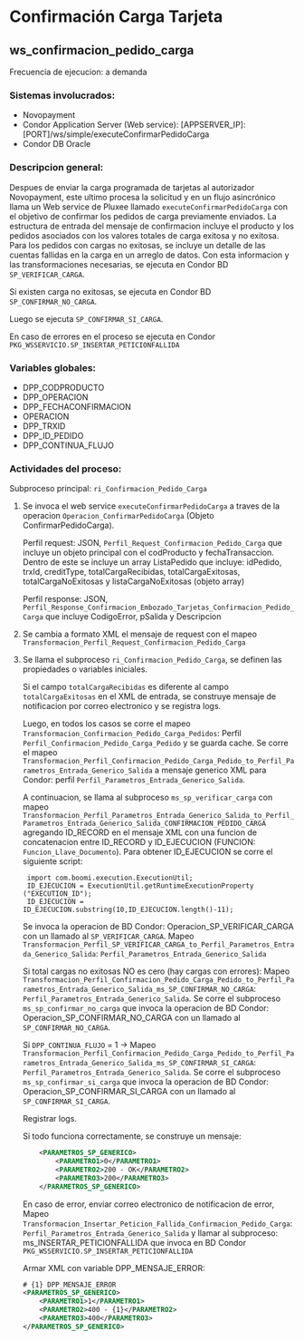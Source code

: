# Confirmación Carga Tarjeta

## ws_confirmacion_pedido_carga

Frecuencia de ejecucion: a demanda 

### Sistemas involucrados: 

 - Novopayment 
 - Condor Application Server (Web service): [APPSERVER_IP]:[PORT]/ws/simple/executeConfirmarPedidoCarga
- Condor DB Oracle


### Descripcion general:
Despues de enviar la carga programada de tarjetas al autorizador Novopayment, este ultimo procesa la solicitud y en un flujo asincrónico llama un Web service de Pluxee llamado `executeConfirmarPedidoCarga` con el objetivo de confirmar los pedidos de carga previamente enviados. 
La estructura de entrada del mensaje de confirmacion incluye el producto y los pedidos asociados con los valores totales de carga exitosa y no exitosa. Para los pedidos con cargas no exitosas, se incluye un detalle de las cuentas fallidas en la carga en un arreglo de datos.
Con esta informacion y las transformaciones necesarias, se ejecuta en  Condor BD `SP_VERIFICAR_CARGA`. 

Si existen carga no exitosas, se ejecuta en Condor BD `SP_CONFIRMAR_NO_CARGA`.

Luego se ejecuta `SP_CONFIRMAR_SI_CARGA`.

En caso de errores en el proceso se ejecuta en Condor `PKG_WSSERVICIO.SP_INSERTAR_PETICIONFALLIDA`    


### Variables globales:
- DPP_CODPRODUCTO
- DPP_OPERACION
- DPP_FECHACONFIRMACION
- OPERACION
- DPP_TRXID
- DPP_ID_PEDIDO
- DPP_CONTINUA_FLUJO

### Actividades del proceso: 
Subproceso principal: `ri_Confirmacion_Pedido_Carga`

1. Se invoca el web service `executeConfirmarPedidoCarga` a traves de la operacion `Operacion_ConfirmarPedidoCarga` (Objeto ConfirmarPedidoCarga). 

    Perfil request: JSON, `Perfil_Request_Confirmacion_Pedido_Carga` que incluye un objeto principal con el codProducto y fechaTransaccion. Dentro de este se incluye un array ListaPedido que incluye: idPedido, trxId, creditType, totalCargaRecibidas, totalCargaExitosas, totalCargaNoExitosas y listaCargaNoExitosas (objeto array)

    Perfil response: JSON, `Perfil_Response_Confirmacion_Embozado_Tarjetas_Confirmacion_Pedido_Carga` que incluye CodigoError, pSalida y Descripcion

2. Se cambia a formato XML el mensaje de request con el mapeo `Transformacion_Perfil_Request_Confirmacion_Pedido_Carga`

3. Se llama el subproceso `ri_Confirmacion_Pedido_Carga`, se definen las propiedades o variables iniciales.

    Si el campo `totalCargaRecibidas` es diferente al campo `totalCargaExitosas` en el XML de entrada, se construye mensaje de notificacion por correo electronico y se registra logs.
    
    Luego, en todos los casos se corre el mapeo `Transformacion_Confirmacion_Pedido_Carga_Pedidos`: Perfil `Perfil_Confirmacion_Pedido_Carga_Pedido` y se guarda cache.
    Se corre el mapeo `Transformacion_Perfil_Confirmacion_Pedido_Carga_Pedido_to_Perfil_Parametros_Entrada_Generico_Salida` a mensaje generico XML para Condor: perfil `Perfil_Parametros_Entrada_Generico_Salida`.
    
    A continuacion, se llama al subproceso `ms_sp_verificar_carga` con mapeo `Transformacion_Perfil_Parametros_Entrada_Generico_Salida_to_Perfil_Parametros_Entrada_Generico_Salida_CONFIRMACION_PEDIDO_CARGA` agregando ID_RECORD en el mensaje XML con una funcion de concatenacion entre ID_RECORD y ID_EJECUCION (FUNCION: `Funcion_Llave_Documento`). Para obtener ID_EJECUCION se corre el siguiente script:

        import com.boomi.execution.ExecutionUtil;
        ID_EJECUCION = ExecutionUtil.getRuntimeExecutionProperty ("EXECUTION_ID");
        ID_EJECUCION = ID_EJECUCION.substring(10,ID_EJECUCION.length()-11); 
    
    Se invoca la operacion de BD Condor: Operacion_SP_VERIFICAR_CARGA con un llamado al `SP_VERIFICAR_CARGA`.
    Mapeo `Transformacion_Perfil_SP_VERIFICAR_CARGA_to_Perfil_Parametros_Entrada_Generico_Salida`: `Perfil_Parametros_Entrada_Generico_Salida`

    Si total cargas no exitosas NO es cero (hay cargas con errores): Mapeo `Transformacion_Perfil_Confirmacion_Pedido_Carga_Pedido_to_Perfil_Parametros_Entrada_Generico_Salida_ms_SP_CONFIRMAR_NO_CARGA`: `Perfil_Parametros_Entrada_Generico_Salida`. Se corre el subproceso `ms_sp_confirmar_no_carga` que invoca la operacion de BD Condor: Operacion_SP_CONFIRMAR_NO_CARGA con un llamado al `SP_CONFIRMAR_NO_CARGA`.

    <!-- Indagar donde se establece la variable DPP_CONTINUA_FLUJO -->

    Si `DPP_CONTINUA_FLUJO` = 1 -> Mapeo `Transformacion_Perfil_Confirmacion_Pedido_Carga_Pedido_to_Perfil_Parametros_Entrada_Generico_Salida_ms_SP_CONFIRMAR_SI_CARGA`: `Perfil_Parametros_Entrada_Generico_Salida`. Se corre el subproceso `ms_sp_confirmar_si_carga` que invoca la operacion de BD Condor: Operacion_SP_CONFIRMAR_SI_CARGA con un llamado al `SP_CONFIRMAR_SI_CARGA`.

    Registrar logs.

    Si todo funciona correctamente, se construye un mensaje:
    ```xml
        <PARAMETROS_SP_GENERICO>
            <PARAMETRO1>0</PARAMETRO1>
            <PARAMETRO2>200 - OK</PARAMETRO2>
            <PARAMETRO3>200</PARAMETRO3>
        </PARAMETROS_SP_GENERICO>
    ```
    En caso de error, enviar correo electronico de notificacion de error,
    Mapeo 
    `Transformacion_Insertar_Peticion_Fallida_Confirmacion_Pedido_Carga`: `Perfil_Parametros_Entrada_Generico_Salida` y llamar al subproceso: ms_INSERTAR_PETICIONFALLIDA que invoca en BD Condor `PKG_WSSERVICIO.SP_INSERTAR_PETICIONFALLIDA`
     
    Armar XML con variable DPP_MENSAJE_ERROR:
    ```xml
    # {1} DPP_MENSAJE_ERROR
    <PARAMETROS_SP_GENERICO>
        <PARAMETRO1>1</PARAMETRO1>
        <PARAMETRO2>400 - {1}</PARAMETRO2>
        <PARAMETRO3>400</PARAMETRO3>
    </PARAMETROS_SP_GENERICO>
    ```
    



       
